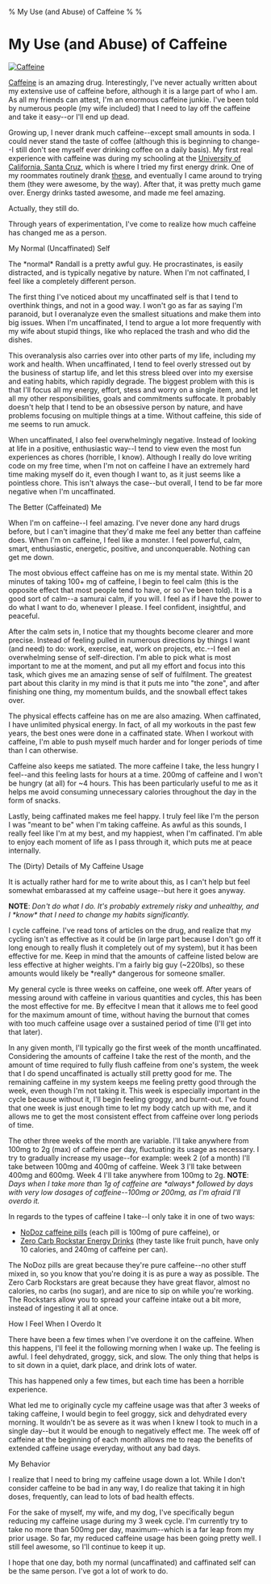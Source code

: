 % My Use (and Abuse) of Caffeine
%
%

My Use (and Abuse) of Caffeine
==============================

[![Caffeine](http://getfile3.posterous.com/getfile/files.posterous.com/temp-2011-09-28/BInCDHtewutinatzsktHbFeptkwEtJHJqjeIqBkkBJqtivfHoplCqvubjfDF/caffeine.png.scaled696.png)](./images/72948061-0-caffeine.png.scaled1000.png)

[Caffeine](http://en.wikipedia.org/wiki/Caffine "caffine") is an amazing
drug. Interestingly, I've never actually written about my extensive use
of caffeine before, although it is a large part of who I am. As all my
friends can attest, I'm an enormous caffeine junkie. I've been told by
numerous people (my wife included) that I need to lay off the caffeine
and take it easy--or I'll end up dead.

Growing up, I never drank much caffeine--except small amounts in soda. I
could never stand the taste of coffee (although this is beginning to
change--I still don't see myself ever drinking coffee on a daily basis).
My first real experience with caffeine was during my schooling at the
[University of California, Santa
Cruz](http://www.ucsc.edu/ "UC Santa Cruz"), which is where I tried my
first energy drink. One of my roommates routinely drank
[these](http://www.wiredenergydrink.com/ "Wired Energy Drinks"), and
eventually I came around to trying them (they were awesome, by the way).
After that, it was pretty much game over. Energy drinks tasted awesome,
and made me feel amazing.

Actually, they still do.

Through years of experimentation, I've come to realize how much caffeine
has changed me as a person.

My Normal (Uncaffinated) Self

The \*normal\* Randall is a pretty awful guy. He procrastinates, is
easily distracted, and is typically negative by nature. When I'm not
caffinated, I feel like a completely different person.

The first thing I've noticed about my uncaffinated self is that I tend
to overthink things, and not in a good way. I won't go as far as saying
I'm paranoid, but I overanalyze even the smallest situations and make
them into big issues. When I'm uncaffinated, I tend to argue a lot more
frequently with my wife about stupid things, like who replaced the trash
and who did the dishes.

This overanalysis also carries over into other parts of my life,
including my work and health. When uncaffinated, I tend to feel overly
stressed out by the business of startup life, and let this stress bleed
over into my exersise and eating habits, which rapidly degrade. The
biggest problem with this is that I'll focus all my energy, effort,
stess and worry on a single item, and let all my other responsibilities,
goals and commitments suffocate. It probably doesn't help that I tend to
be an obsessive person by nature, and have problems focusing on multiple
things at a time. Without caffeine, this side of me seems to run amuck.

When uncaffinated, I also feel overwhelmingly negative. Instead of
looking at life in a positive, enthusiastic way--I tend to view even the
most fun experiences as chores (horrible, I know). Although I really do
love writing code on my free time, when I'm not on caffeine I have an
extremely hard time making myself do it, even though I want to, as it
just seems like a pointless chore. This isn't always the case--but
overall, I tend to be far more negative when I'm uncaffinated.

The Better (Caffeinated) Me

When I'm on caffeine--I feel amazing. I've never done any hard drugs
before, but I can't imagine that they'd make me feel any better than
caffeine does. When I'm on caffeine, I feel like a monster. I feel
powerful, calm, smart, enthusiastic, energetic, positive, and
unconquerable. Nothing can get me down.

The most obvious effect caffeine has on me is my mental state. Within 20
minutes of taking 100+ mg of caffeine, I begin to feel calm (this is the
opposite effect that most people tend to have, or so I've been told). It
is a good sort of calm--a samurai calm, if you will. I feel as if I have
the power to do what I want to do, whenever I please. I feel confident,
insightful, and peaceful.

After the calm sets in, I notice that my thoughts become clearer and
more precise. Instead of feeling pulled in numerous directions by things
I want (and need) to do: work, exercise, eat, work on projects, etc.--I
feel an overwhelming sense of self-direction. I'm able to pick what is
most important to me at the moment, and put all my effort and focus into
this task, which gives me an amazing sense of self of fulfilment. The
greatest part about this clarity in my mind is that it puts me into "the
zone", and after finishing one thing, my momentum builds, and the
snowball effect takes over.

The physical effects caffeine has on me are also amazing. When
caffinated, I have unlimited physical energy. In fact, of all my
workouts in the past few years, the best ones were done in a caffinated
state. When I workout with caffeine, I'm able to push myself much harder
and for longer periods of time than I can otherwise.

Caffeine also keeps me satiated. The more caffeine I take, the less
hungry I feel--and this feeling lasts for hours at a time. 200mg of
caffeine and I won't be hungry (at all) for \~4 hours. This has been
particularly useful to me as it helps me avoid consuming unnecessary
calories throughout the day in the form of snacks.

Lastly, being caffinated makes me feel happy. I truly feel like I'm the
person I was "meant to be" when I'm taking caffeine. As awful as this
sounds, I really feel like I'm at my best, and my happiest, when I'm
caffinated. I'm able to enjoy each moment of life as I pass through it,
which puts me at peace internally.

The (Dirty) Details of My Caffeine Usage

It is actually rather hard for me to write about this, as I can't help
but feel somewhat embarassed at my caffeine usage--but here it goes
anyway.

**NOTE**: *Don't do what I do. It's probably extremely risky and
unhealthy, and I \*know\* that I need to change my habits
significantly.*

I cycle caffeine. I've read tons of articles on the drug, and realize
that my cycling isn't as effective as it could be (in large part because
I don't go off it long enough to really flush it completely out of my
system), but it has been effective for me. Keep in mind that the amounts
of caffeine listed below are less effective at higher weights. I'm a
fairly big guy (\~220lbs), so these amounts would likely be \*really\*
dangerous for someone smaller.

My general cycle is three weeks on caffeine, one week off. After years
of messing around with caffeine in various quantities and cycles, this
has been the most effective for me. By effecitve I mean that it allows
me to feel good for the maximum amount of time, without having the
burnout that comes with too much caffeine usage over a sustained period
of time (I'll get into that later).

In any given month, I'll typically go the first week of the month
uncaffinated. Considering the amounts of caffeine I take the rest of the
month, and the amount of time required to fully flush caffeine from
one's system, the week that I do spend uncaffinated is actually still
pretty good for me. The remaining caffeine in my system keeps me feeling
pretty good through the week, even though I'm not taking it. This week
is especially important in the cycle because without it, I'll begin
feeling groggy, and burnt-out. I've found that one week is just enough
time to let my body catch up with me, and it allows me to get the most
consistent effect from caffeine over long periods of time.

The other three weeks of the month are variable. I'll take anywhere from
100mg to 2g (max) of caffeine per day, fluctuating its usage as
necessary. I try to gradually increase my usage--for example: week 2 (of
a month) I'll take between 100mg and 400mg of caffeine. Week 3 I'll take
between 400mg and 600mg. Week 4 I'll take anywhere from 100mg to 2g.
**NOTE**: *Days when I take more than 1g of caffeine are \*always\*
followed by days with very low dosages of caffeine--100mg or 200mg, as
I'm afraid I'll overdo it.*

In regards to the types of caffeine I take--I only take it in one of two
ways:

-   [NoDoz caffeine
    pills](http://rcm.amazon.com/e/cm?lt1=_blank&bc1=000000&IS2=1&bg1=FFFFFF&fc1=000000&lc1=0000FF&t=projectb14ck-20&o=1&p=8&l=as4&m=amazon&f=ifr&ref=ss_til&asins=B001J6O55A "NoDoz Caffine Pills")
    (each pill is 100mg of pure caffeine), or
-   [Zero Carb Rockstar Energy
    Drinks](http://rcm.amazon.com/e/cm?lt1=_blank&bc1=000000&IS2=1&bg1=FFFFFF&fc1=000000&lc1=0000FF&t=projectb14ck-20&o=1&p=8&l=as4&m=amazon&f=ifr&ref=ss_til&asins=B001E07Y4A "Zero Carb Rockstar")
    (they taste like fruit punch, have only 10 calories, and 240mg of
    caffeine per can).

The NoDoz pills are great because they're pure caffeine--no other stuff
mixed in, so you know that you're doing it is as pure a way as possible.
The Zero Carb Rockstars are great because they have great flavor, almost
no calories, no carbs (no sugar), and are nice to sip on while you're
working. The Rockstars allow you to spread your caffeine intake out a
bit more, instead of ingesting it all at once.

How I Feel When I Overdo It

There have been a few times when I've overdone it on the caffeine. When
this happens, I'll feel it the following morning when I wake up. The
feeling is awful. I feel dehydrated, groggy, sick, and slow. The only
thing that helps is to sit down in a quiet, dark place, and drink lots
of water.

This has happened only a few times, but each time has been a horrible
experience.

What led me to originally cycle my caffeine usage was that after 3 weeks
of taking caffeine, I would begin to feel groggy, sick and dehydrated
every morning. It wouldn't be as severe as it was when I knew I took to
much in a single day--but it would be enough to negatively effect me.
The week off of caffeine at the beginning of each month allows me to
reap the benefits of extended caffeine usage everyday, without any bad
days.

My Behavior

I realize that I need to bring my caffeine usage down a lot. While I
don't consider caffeine to be bad in any way, I do realize that taking
it in high doses, frequently, can lead to lots of bad health effects.

For the sake of myself, my wife, and my dog, I've specifically begun
reducing my caffeine usage during my 3 week cycle. I'm currently try to
take no more than 500mg per day, maximum--which is a far leap from my
prior usage. So far, my reduced caffeine usage has been going pretty
well. I still feel awesome, so I'll continue to keep it up.

I hope that one day, both my normal (uncaffinated) and caffinated self
can be the same person. I've got a lot of work to do.

